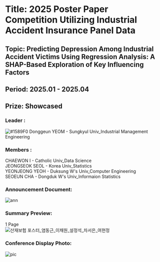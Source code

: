 # Title: 2025 Poster Paper Competition Utilizing Industrial Accident Insurance Panel Data <br/> 
## Topic: Predicting Depression Among Industrial Accident Victims Using Regression Analysis: A SHAP-Based Exploration of Key Influencing Factors <br/>
## Period: 2025.01 - 2025.04 <br/>
## Prize: Showcased <br/>

### Leader : <br/>
![#1589F0](https://placehold.co/15x15/1589F0/1589F0.png) Donggeun YEOM - Sungkyul Univ_Industrial Management Engineering <br/>
### Members : <br/>
CHAEWON I - Catholic Univ_Data Science <br/>
JEONGSEOK SEOL - Korea Univ_Statistics <br/>
YEONJEONG YEOH - Duksung W's Univ_Computer Engineering <br/>
SEOEUN CHA - Dongduk W's Univ_Informaion Statistics <br/> 
### Announcement Document:<br/>
![ann](https://github.com/user-attachments/assets/27e7d02b-2bdb-4f2c-ab23-7b03e5f1209f)

### Summary Preview:<br/>
1 Page<br/>
![산재보험 포스터_염동근_이채원_설정석_차서은_여현정](https://github.com/user-attachments/assets/2d603d14-14e8-4dfa-bd3f-4a8ec3c920b1)

### Conference Display Photo:<br/>
![pic](https://github.com/user-attachments/assets/084dbcc5-4e26-4ee3-8903-c4ba926dd1ad)


<br/>
